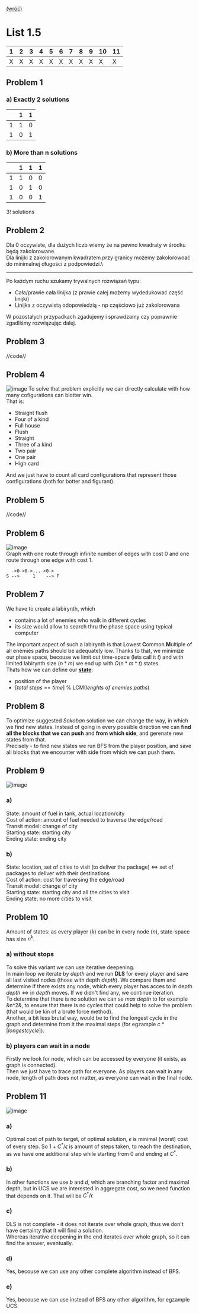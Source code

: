 [(wróć)](../)
# List 1.5
| 1 | 2 | 3 | 4 | 5 | 6 | 7 | 8 | 9 | 10 | 11 |
|---|---|---|---|---|---|---|---|---|----|----|
| X | X | X | X | X | X | X | X | X | X  | X  |

## Problem 1
### a) Exactly 2 solutions
|   | 1 | 1 |
|---|---|---|
| 1 | 1 | 0 |
| 1 | 0 | 1 |

### b) More than n solutions
|   | 1 | 1 | 1 |
|---|---|---|---|
| 1 | 1 | 0 | 0 |
| 1 | 0 | 1 | 0 |
| 1 | 0 | 0 | 1 |
3! solutions

## Problem 2
Dla 0 oczywiste, dla dużych liczb wiemy że na pewno kwadraty w środku będą zakolorowane.\
Dla linijki z zakolorowanym kwadratem przy granicy możemy zakolorowoać do minimalnej długości z podpowiedzi.\
_______
Po każdym ruchu szukamy trywalnych rozwiązań typu:
* Cała/prawie cała linijka (z prawie całej możemy wydedukować część linijki)
* Linijka z oczywistą odopowiedzią - np częściowo już zakolorowana

W pozostałych przypadkach zgadujemy i sprawdzamy czy poprawnie zgadliśmy rozwiązując dalej.

## Problem 3
//code//

## Problem 4
![image](poker.png)
To solve that problem explicitly we can directly calculate with how many cofigurations can blotter win.\
That is:
* Straight flush
* Four of a kind
* Full house
* Flush
* Straight
* Three of a kind
* Two pair
* One pair
* High card

And we just have to count all card configurations that represent those configurations (both for botter and figurant).

## Problem 5
//code//

## Problem 6
![image](table.png)\
Graph with one route through infinite number of edges with cost 0 and one route through one edge with cost 1.

```
  ->0->0->...->0-> 
S -->     1    --> F
```
## Problem 7
We have to create a labirynth, which
* contains a lot of enemies who walk in different cycles
* its size would allow to search thru the phase space using typical computer

The important aspect of such a labirynth is that **L**owest **C**ommon **M**ultiple of all enemies paths should be adequately low. Thanks to that, we minimize our phase space, becouse we limit out time-space (lets call it $t$) and with limited labirynth size ($n*m$) we end up with $O(n*m*t)$ states.\
Thats how we can define our **<ins>state</ins>**:
* position of the player
* [_total steps_ == _time_] % LCM(_lenghts of enemies paths_)

## Problem 8
To optimize suggested _Sokoban_ solution we can change the way, in which we find new states. Instead of going in every possible direction we can **find all the blocks that we can push** and **from which side**, and gerenate new states from that.\
Precisely - to find new states we run BFS from the player position, and save all blocks that we encounter with side from which we can push them.

## Problem 9
![image](definition.png)
### a)
State: amount of fuel in tank, actual location/city\
Cost of action: amount of fuel needed to traverse the edge/road\
Transit model: change of city\
Starting state: starting city\
Ending state: ending city

### b)
State: location, set of cities to visit (to deliver the package) <=> set of packages to deliver with their destinations \
Cost of action: cost for traversing the edge/road\
Transit model: change of city\
Starting state: starting city and all the cities to visit\
Ending state: no more cities to visit

## Problem 10
Amount of states: as every player (_k_) can be in every node (_n_), state-space has size $n^k$.

### a) without stops
To solve this variant we can use iterative deepening.\
In main loop we iterate by _depth_ and we run **DLS** for every player and save all last visited nodes (those with depth _depth_). We compare them and determine if there exists any node, which every player has acces to in depth _depth_ <=> in _depth_ moves. If we didn't find any, we continue iteration.\
To determine that there is no solution we can se _max depth_ to for example &n^2&, to ensure that there is no cycles that could help to solve the problem (that would be kin of a brute force method).\
Another, a bit less brutal way, would be to find the longest cycle in the graph and determine from it the maximal steps (for egzample $c*[longest cycle]$).

### b) players can wait in a node
Firstly we look for node, which can be accessed by everyone (it exists, as graph is connected).\
Then we just have to trace path for everyone. As players can wait in any node, length of path does not matter, as everyone can wait in the final node.

## Problem 11
![image](table.png)
### a)
Optimal cost of path to target, of optimal solution, $\epsilon$ is minimal (worst) cost of every step. So $1 + C^* / \epsilon$ is amount of steps taken, to reach the destination, as we have one additional step while starting from $0$ and ending at $C^*$.

### b)
In other functions we use _b_ and _d_, which are branching factor and maximal depth, but in UCS we are interested in aggregate cost, so we need function that depends on it. That will be $C^* / \epsilon$

### c)
DLS is not complete - it does not iterate over whole graph, thus we don't have certainty that it will find a solution.\
Whereas iterative deepening in the end iterates over whole graph, so it can find the answer, eventually.

### d)
Yes, becouse we can use any other complete algorithm instead of BFS.

### e)
Yes, becouse we can use instead of BFS any other algorithm, for egzample UCS.
